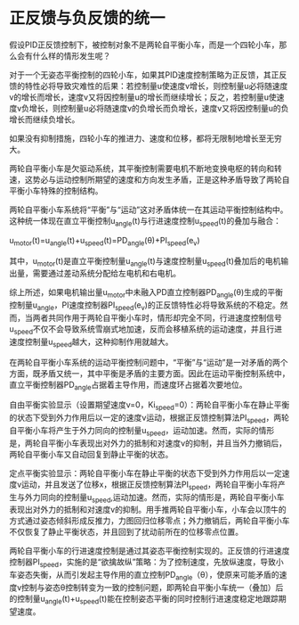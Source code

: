 # 正反馈与负反馈的统一

假设PID正反馈控制下，被控制对象不是两轮自平衡小车，而是一个四轮小车，那么会有什么样的情形发生呢？

对于一个无姿态平衡控制的四轮小车，如果其PID速度控制策略为正反馈，其正反馈的特性必将导致灾难性的后果：若控制量u使速度v增长，则控制量u必将随速度v的增长而增长，速度v又将因控制量u的增长而继续增长；反之，若控制量u使速度v负增长，则控制量u必将随速度v的负增长而负增长，速度v又将因控制量u的负增长而继续负增长。

如果没有抑制措施，四轮小车的推进力、速度和位移，都将无限制地增长至无穷大。

两轮自平衡小车是欠驱动系统，其平衡控制需要电机不断地变换电枢的转向和转速，这势必与运动控制所期望的速度和方向发生矛盾，正是这种矛盾导致了两轮自平衡小车特殊的控制结构。

两轮自平衡小车系统将“平衡”与“运动”这对矛盾体统一在其运动平衡控制结构中。这种统一体现在直立平衡控制u<sub>angle</sub>(t)与行进速度控制u<sub>speed</sub>(t)的叠加与融合：

u<sub>motor</sub>(t)=u<sub>angle</sub>(t)+u<sub>speed</sub>(t)=PD<sub>angle</sub>(θ)+PI<sub>speed</sub>(e<sub>v</sub>)

其中，u<sub>motor</sub>(t)是直立平衡控制量u<sub>angle</sub>(t)与速度控制量u<sub>speed</sub>(t)叠加后的电机输出量，需要通过差动系统分配给左电机和右电机。

综上所述，如果电机输出量u<sub>motor</sub>中未融入PD直立控制器PD<sub>angle</sub>(θ)生成的平衡控制量u<sub>angle</sub>，PI速度控制器PI<sub>speed</sub>(e<sub>v</sub>)的正反馈特性必将导致系统的不稳定。然而，当两者共同作用于两轮自平衡小车时，情形却完全不同，行进速度控制信号u<sub>speed</sub>不仅不会导致系统雪崩式地加速，反而会移植系统的运动速度，并且行进速度控制量u<sub>speed</sub>越大，这种抑制作用就越大。

在两轮自平衡小车系统的运动平衡控制问题中，“平衡”与“运动”是一对矛盾的两个方面，既矛盾又统一，其中平衡是矛盾的主要方面。因此在运动平衡控制系统中，直立平衡控制器PD<sub>angle</sub>占据着主导作用，而速度环占据着次要地位。

自由平衡实验显示（设置期望速度v=0，Ki<sub>speed</sub>=0）：两轮自平衡小车在静止平衡的状态下受到外力作用后以一定的速度ν运动，根据正反馈控制算法PI<sub>speed</sub>，两轮自平衡小车将产生于外力同向的控制量u<sub>speed</sub>，运动加速。然而，实际的情形是，两轮自平衡小车表现出对外力的抵制和对速度ν的抑制，并且当外力撤销后，两轮自平衡小车又自动回复到静止平衡的状态。

定点平衡实验显示：两轮自平衡小车在静止平衡的状态下受到外力作用后以一定速度v运动，并且发送了位移x，根据正反馈控制算法PI<sub>speed</sub>，两轮自平衡小车将产生与外力同向的控制量u<sub>speed</sub>,运动加速。然而，实际的情形是，两轮自平衡小车表现出对外力的抵制和对速度v的抑制。用手推两轮自平衡小车，小车会以顶牛的方式通过姿态倾斜形成反推力，力图回归位移零点；外力撤销后，两轮自平衡小车不仅恢复了静止平衡状态，并且回到了扰动前所在的位移零点位置。

两轮自平衡小车的行进速度控制是通过其姿态平衡控制实现的。正反馈的行进速度控制器PI<sub>speed</sub>，实施的是“欲擒故纵”策略：为了控制速度，先放纵速度，导致小车姿态失衡，从而引发起主导作用的直立控制PD<sub>angle</sub>（θ），使原来可能矛盾的速度v控制与姿态θ控制转变为一致的控制问题，即两轮自平衡小车统一（叠加）后的控制量u<sub>angle</sub>(t)+u<sub>speed</sub>(t)能在控制姿态平衡的同时控制行进速度稳定地跟踪期望速度。


